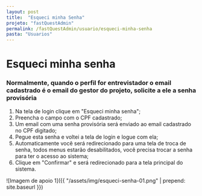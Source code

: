 ```yaml
---
layout: post
title:  "Esqueci minha Senha"
projeto: "fastQuestAdmin"
permalink: /fastQuestAdmin/usuario/esqueci-minha-senha
pasta: "Usuarios"
---
```

# Esqueci minha senha

### Normalmente, quando o perfil for entrevistador o email cadastrado é o email do gestor do projeto, solicite a ele a senha provisória

1. Na tela de login clique em "Esqueci minha senha";
2. Preencha o campo com o CPF cadastrado;
3. Um email com uma senha provisória será enviado ao email cadastrado no CPF digitado;
4. Pegue esta senha e voltei a tela de login e logue com ela;
5. Automaticamente você será redirecionado para uma tela de troca de senha, todos menus estarão desabilitados, você precisa trocar a senha para ter o acesso ao sistema;
6. Clique em "Confirmar" e será redirecionado para a tela principal do sistema.

![Imagem de apoio 1]({{ "/assets/img/esqueci-senha-01.png" | prepend: site.baseurl }})
